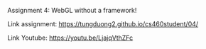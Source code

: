 Assignment 4: WebGL without a framework!

Link assignment: https://tungduong2.github.io/cs460student/04/

Link Youtube: https://youtu.be/LjajqVthZFc

